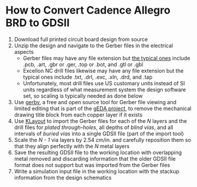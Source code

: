 # How to Convert Cadence Allegro BRD to GDSII

1. Download full printed circuit board design from source
2. Unzip the design and navigate to the Gerber files in the electrical aspects
    * Gerber files may have any file extension but [the typical ones](https://www.pcbway.com/blog/help_center/Gerber_File_Extention_from_Different_Software.html) include .pcb, .art, .gbr or .ger, .top or .bot, and .gtl or .gbl
    * Excellon NC drill files likewise may have any file extension but the typical ones include .txt, .drl, .exc, .xln, .drd, and .tap
    * Unfortunately, most drill files use US customary units instead of SI units regardless of what measurement system the design software set, so scaling is typically needed as done below
3. Use [gerbv](http://gerbv.geda-project.org/), a free and open source tool for Gerber file viewing and limited editing that is part of the [gEDA project](http://www.geda-project.org/), to remove the mechanical drawing title block from each copper layer if it exists
4. Use [KLayout](https://github.com/KLayout/klayout) to import the Gerber files for each of the _N_ layers and the drill files for _plated through-holes_, all depths of _blind vias_, and all intervals of _buried vias_ into a single GDSII file (part of the import tool)
5. Scale the _N - 1_ via layers by 2.54 cm/in. and carefully reposition them so that they align perfectly with the _N_ metal layers
6. Save the resulting GDSII file to the working location with overlapping metal removed and discarding information that the older GDSII file format does not support but was imported from the Gerber files
7. Write a simulation input file in the working location with the stackup information from the design schematics
